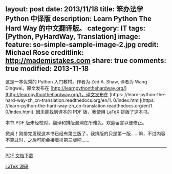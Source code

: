 layout: post
date: 2013/11/18
title: 笨办法学 Python 中译版
description: Learn Python The Hard Way 的中文翻译版。
category: IT
tags: [Python, PyHardWay, Translation]
image:
  feature: so-simple-sample-image-2.jpg
  credit: Michael Rose
  creditlink: http://mademistakes.com
share: true
comments: true
modified: 2013-11-18
---

这是一本优秀的 Python 入门教材，作者为 Zed A. Shaw, 译者为 Wang
Dingwei。原文发布在 [http://learnpythonthehardway.org/](http://learnpythonthehardway.org/)，译文发布在 [https:
//learn-python-the-hard-way-zh_cn-translation.readthedocs.org/en/1.
0/index.html](https:
//learn-python-the-hard-way-zh_cn-translation.readthedocs.org/en/1.
0/index.html). 因未能找到译本的 PDF 版，我使用 LaTeX 排版了这本书。

本书 PDF 版未经校对，翻译和排版漏洞在所难免，欢迎留言以便修正。

<!--more-->

掀桌！刚排完发现这本书已经有第三版了，我排版的只是第一版……嘛，不过内容不算过时，之后可能会接着排第三版吧……

----------

[PDF 文档下载]({{site.root}}/attachment/Python/PyHardWay/Learn_Python_The_Hard_Way_zh-cn.pdf)

[LaTeX 源码]({{site.root}}/attachment/Python/PyHardWay/PyHardWay.zip)
